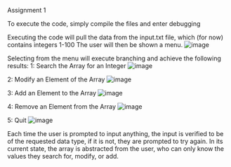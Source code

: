 Assignment 1

To execute the code, simply compile the files and enter debugging

Executing the code will pull the data from the input.txt file, which (for now) contains integers 1-100
The user will then be shown a menu.
![image](https://user-images.githubusercontent.com/90648776/190499885-b8d3d517-150f-4939-8c10-602089fbef51.png)

Selecting from the menu will execute branching and achieve the following results:
1: Search the Array for an Integer
![image](https://user-images.githubusercontent.com/90648776/190500067-e22333a3-c234-49ca-9c58-5ec78d53b8ee.png)

2: Modify an Element of the Array
![image](https://user-images.githubusercontent.com/90648776/190500161-472b0457-237c-4f87-b79e-3f0cf46e413b.png)

3: Add an Element to the Array
![image](https://user-images.githubusercontent.com/90648776/190500557-de3c5f9f-3f3c-4beb-9a9b-33c3750381c4.png)

4: Remove an Element from the Array
![image](https://user-images.githubusercontent.com/90648776/190500723-75818939-4ea0-412f-a163-296277d9c987.png)

5: Quit
![image](https://user-images.githubusercontent.com/90648776/190500805-d27a0019-ab2a-442a-b9fd-23139ee1b8a3.png)

Each time the user is prompted to input anything, the input is verified to be of the requested data type, if it is not, they are prompted to try again.
In its current state, the array is abstracted from the user, who can only know the values they search for, modify, or add.

